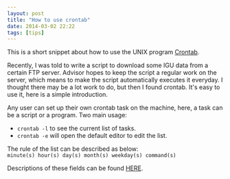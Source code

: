 ```yaml
---
layout: post
title: "How to use crontab"
date: 2014-03-02 22:22
tags: [tips]
---
```

This is a short snippet about how to use the UNIX program [Crontab](http://en.wikipedia.org/wiki/Cron).

Recently, I was told to write a script to download some IGU data from a certain FTP server. Advisor hopes to keep the script a regular work on the server, which means to make the script automatically executes it everyday. I thought there may be a lot work to do, but then I found crontab. It's easy to use it, here is a simple introduction.

Any user can set up their own crontab task on the machine, here, a task can be a script or a program. Two main usage:

- `crontab -l` to see the current list of tasks.
- `crontab -e` will open the default editor to edit the list.

The rule of the list can be described as below:<br>
`minute(s) hour(s) day(s) month(s) weekday(s) command(s)`

Descriptions of these fields can be found [HERE](http://kb.iu.edu/data/afiz.html).


